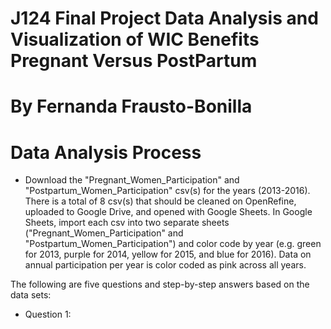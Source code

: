 # J124 Final Project Data Analysis and Visualization of WIC Benefits Pregnant Versus PostPartum
# By Fernanda Frausto-Bonilla
# Data Analysis Process
* Download the "Pregnant_Women_Participation" and "Postpartum_Women_Participation" csv(s) for the years (2013-2016). There is a total of 8 csv(s) that should be cleaned on OpenRefine, uploaded to Google Drive, and opened with Google Sheets. In Google Sheets, import each csv into two separate sheets ("Pregnant_Women_Participation" and "Postpartum_Women_Participation") and color code by year (e.g. green for 2013, purple for 2014, yellow for 2015, and blue for 2016). Data on annual participation per year is color coded as pink across all years. 

The following are five questions and step-by-step answers based on the data sets:
* Question 1:

